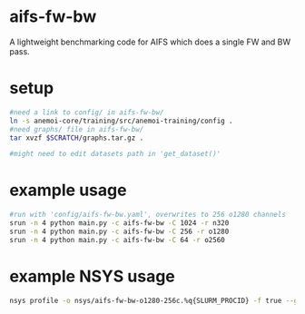 # aifs-fw-bw
A lightweight benchmarking code for AIFS which does a single FW and BW pass. 

# setup
```bash
#need a link to config/ in aifs-fw-bw/
ln -s anemoi-core/training/src/anemoi-training/config .
#need graphs/ file in aifs-fw-bw/
tar xvzf $SCRATCH/graphs.tar.gz .

#might need to edit datasets path in 'get_dataset()'
```

# example usage
```bash
#run with 'config/aifs-fw-bw.yaml', overwrites to 256 o1280 channels
srun -n 4 python main.py -c aifs-fw-bw -C 1024 -r n320
srun -n 4 python main.py -c aifs-fw-bw -C 256 -r o1280
srun -n 4 python main.py -c aifs-fw-bw -C 64 -r o2560
```

# example NSYS usage
```bash
nsys profile -o nsys/aifs-fw-bw-o1280-256c.%q{SLURM_PROCID} -f true --gpu-metrics-devices=all --cuda-memory true --python-backtrace=cuda python main.py -C 64 -r o1280
```
